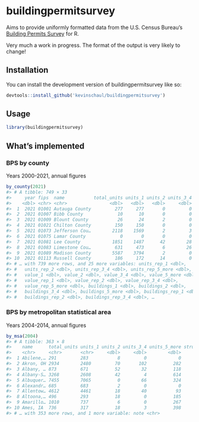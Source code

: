 
<!-- README.md is generated from README.Rmd. Please edit that file -->

# buildingpermitsurvey

<!-- badges: start -->
<!-- badges: end -->

Aims to provide uniformly formatted data from the U.S. Census Bureau’s
[Building Permits Survey](https://www.census.gov/construction/bps/) for
R.

Very much a work in progress. The format of the output is very likely to
change!

## Installation

You can install the development version of buildingpermitsurvey like so:

``` r
devtools::install_github('kevinschaul/buildingpermitsurvey')
```

## Usage

``` r
library(buildingpermitsurvey)
```

## What’s implemented

### BPS by county

Years 2000-2021, annual figures

``` r
by_county(2021)
#> # A tibble: 749 × 33
#>     year fips  name           total_units units_1 units_2 units_3_4 units_5_more
#>    <dbl> <chr> <chr>                <dbl>   <dbl>   <dbl>     <dbl>        <dbl>
#>  1  2021 01001 Autauga County         277     277       0         0            0
#>  2  2021 01007 Bibb County             10      10       0         0            0
#>  3  2021 01009 Blount County           26      24       2         0            0
#>  4  2021 01021 Chilton County         150     150       0         0            0
#>  5  2021 01073 Jefferson Cou…        2118    1569       2         3          544
#>  6  2021 01075 Lamar County             0       0       0         0            0
#>  7  2021 01081 Lee County            1851    1487      42        28          294
#>  8  2021 01083 Limestone Cou…         631     473       6        26          126
#>  9  2021 01089 Madison County        5587    3794       2         0         1791
#> 10  2021 01113 Russell County         186     172      14         0            0
#> # … with 739 more rows, and 25 more variables: units_rep_1 <dbl>,
#> #   units_rep_2 <dbl>, units_rep_3_4 <dbl>, units_rep_5_more <dbl>,
#> #   value_1 <dbl>, value_2 <dbl>, value_3_4 <dbl>, value_5_more <dbl>,
#> #   value_rep_1 <dbl>, value_rep_2 <dbl>, value_rep_3_4 <dbl>,
#> #   value_rep_5_more <dbl>, buildings_1 <dbl>, buildings_2 <dbl>,
#> #   buildings_3_4 <dbl>, buildings_5_more <dbl>, buildings_rep_1 <dbl>,
#> #   buildings_rep_2 <dbl>, buildings_rep_3_4 <dbl>, …
```

### BPS by metropolitan statistical area

Years 2004-2014, annual figures

``` r
by_msa(2004)
#> # A tibble: 363 × 8
#>    name      total_units units_1 units_2 units_3_4 units_5_more structures_unit…
#>    <chr>     <chr>       <chr>     <dbl>     <dbl>        <dbl>            <dbl>
#>  1 Abilene,… 291         283           8         0            0                0
#>  2 Akron, OH 2934        2480         70       102          282               23
#>  3 Albany, … 873         671          52        32          118               15
#>  4 Albany-S… 3268        2608         42         4          614               61
#>  5 Albuquer… 7455        7065          0        66          324               16
#>  6 Alexandr… 685         683           2         0            0                0
#>  7 Allentow… 4612        4461         18        40           93               10
#>  8 Altoona,… 496         293          18         0          185                9
#>  9 Amarillo… 1010        737           6         0          267               13
#> 10 Ames, IA  736         317          18         3          398               17
#> # … with 353 more rows, and 1 more variable: note <chr>
```
